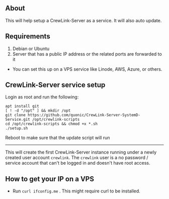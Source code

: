 ## About

This will help setup a CrewLink-Server as a service. <!--You can also add more services running on other ports.--> It will also auto update.

## Requirements

1. Debian or Ubuntu
2. Server that has a public IP address or the related ports are forwarded to it
  * You can set this up on a VPS service like Linode, AWS, Azure, or others.

## CrewLink-Server service setup

Login as root and run the following:
```
apt install git
[ ! -d "/opt" ] && mkdir /opt
git clone https://github.com/quonic/CrewLink-Server-SystemD-Service.git /opt/crewlink-scripts
cd /opt/crewlink-scripts && chmod +x *.sh
./setup.sh
```
Reboot to make sure that the update script will run

---

This will create the first CrewLink-Server instance running under a newly created user account `crewlink`. The `crewlink` user is a no password / service account that can't be logged in and doesn't have root access.

## How to get your IP on a VPS

* Run `curl ifconfig.me` . This might require curl to be installed.

<!-- Tested and this doesn't work. I will need to have it copy the crewlink-server folder into another folder and run it from there.
## Add another CrewLink-Server instance

Notes: This hasn't been tested, as I don't know if yarn will like running more than one instance from the same directory.

* `cd /opt/crewlink-scripts`
* Run `./add-server.sh <port>` , replacing `<port>` with a port above 1024 such as 9737 that isn't being used by another service. 9736 is used by the first CrewLink-Server instance.
-->